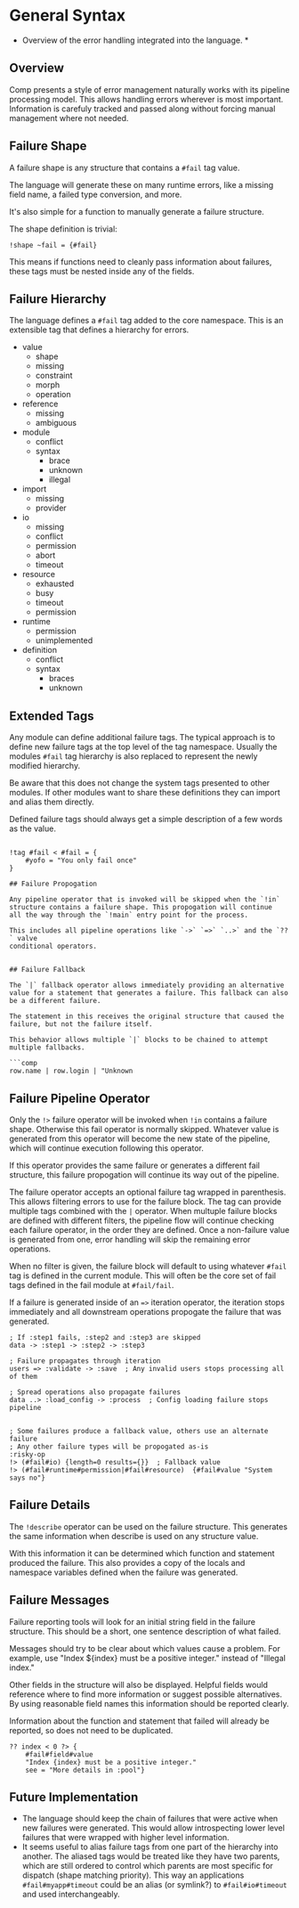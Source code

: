 # General Syntax

* Overview of the error handling integrated into the language. *

## Overview

Comp presents a style of error management naturally works with
its pipeline processing model. This allows handling errors wherever
is most important. Information is carefuly tracked and passed along
without forcing manual management where not needed.

## Failure Shape

A failure shape is any structure that contains a `#fail` tag value.

The language will generate these on many runtime errors, like
a missing field name, a failed type conversion, and more.

It's also simple for a function to manually generate a failure
structure.

The shape definition is trivial:

```comp
!shape ~fail = {#fail}
```

This means if functions need to cleanly pass information about
failures, these tags must be nested inside any of the fields.


## Failure Hierarchy

The language defines a `#fail` tag added to the core namespace.
This is an extensible tag that defines a hierarchy for errors.

* value
  * shape
  * missing
  * constraint
  * morph
  * operation
* reference
  * missing
  * ambiguous
* module
  * conflict
  * syntax
    * brace
    * unknown
    * illegal
* import
  * missing
  * provider
* io
  * missing
  * conflict
  * permission
  * abort
  * timeout
* resource
  * exhausted
  * busy
  * timeout
  * permission
* runtime
  * permission
  * unimplemented
* definition
  * conflict
  * syntax
    * braces
    * unknown

## Extended Tags

Any module can define additional failure tags. The typical approach is
to define new failure tags at the top level of the tag namespace.
Usually the modules `#fail` tag hierarchy is also replaced to represent
the newly modified hierarchy.

Be aware that this does not change the system tags presented to other modules.
If other modules want to share these definitions they can import and alias
them directly.

Defined failure tags should always get a simple description of a few
words as the value.

```comp

!tag #fail < #fail = {
    #yofo = "You only fail once"
}

## Failure Propogation

Any pipeline operator that is invoked will be skipped when the `!in`
structure contains a failure shape. This propogation will continue 
all the way through the `!main` entry point for the process.

This includes all pipeline operations like `->` `=>` `..>` and the `??` valve
conditional operators.


## Failure Fallback

The `|` fallback operator allows immediately providing an alternative
value for a statement that generates a failure. This fallback can also
be a different failure.

The statement in this receives the original structure that caused the
failure, but not the failure itself.

This behavior allows multiple `|` blocks to be chained to attempt
multiple fallbacks.

```comp
row.name | row.login | "Unknown
```

## Failure Pipeline Operator

Only the `!>` failure operator will be invoked when `!in` contains a failure
shape. Otherwise this fail operator is normally skipped. Whatever value
is generated from this operator will become the new state of the pipeline,
which will continue execution following this operator.

If this operator provides the same failure or generates a different fail
structure, this failure propogation will continue its way out of the pipeline.

The failure operator accepts an optional failure tag wrapped
in parenthesis. This allows filtering errors to use for the failure
block. The tag can provide multiple tags combined with the `|` operator.
When multuple failure blocks are defined with different filters, the
pipeline flow will continue checking each failure operator, in the order
they are defined. Once a non-failure value is generated from one, error
handling will skip the remaining error operations.

When no filter is given, the failure block will default to using whatever
`#fail` tag is defined in the current module. This will often be the core
set of fail tags defined in the fail module at `#fail/fail`.

If a failure is generated inside of an `=>` iteration operator, the
iteration stops immediately and all downstream operations propogate the
failure that was generated.

```comp
; If :step1 fails, :step2 and :step3 are skipped
data -> :step1 -> :step2 -> :step3

; Failure propagates through iteration
users => :validate -> :save  ; Any invalid users stops processing all of them

; Spread operations also propagate failures
data ..> :load_config -> :process  ; Config loading failure stops pipeline


; Some failures produce a fallback value, others use an alternate failure
; Any other failure types will be propogated as-is
:risky-op
!> (#fail#io) {length=0 results={}}  ; Fallback value
!> (#fail#runtime#permission|#fail#resource)  {#fail#value "System says no"}
```

## Failure Details

The `!describe` operator can be used on the failure structure. This generates
the same information when describe is used on any structure value.

With this information it can be determined which function and statement
produced the failure. This also provides a copy of the locals and namespace
variables defined when the failure was generated.


## Failure Messages

Failure reporting tools will look for an initial string field in the
failure structure. This should be a short, one sentence description
of what failed.

Messages should try to be clear about which values cause a problem.
For example, use "Index ${index} must be a positive integer." instead of 
"Illegal index."

Other fields in the structure will also be displayed. Helpful fields would
reference where to find more information or suggest possible alternatives.
By using reasonable field names this information should be reported clearly.

Information about the function and statement that failed will already be
reported, so does not need to be duplicated.

```comp
?? index < 0 ?> {
    #fail#field#value 
    "Index {index} must be a positive integer."
    see = "More details in :pool"}
```

## Future Implementation

* The language should keep the chain of failures that were active when
new failures were generated. This would allow introspecting lower level
failures that were wrapped with higher level information.
* It seems useful to alias failure tags from one part of the hierarchy into
another. The aliased tags would be treated like they have two parents,
which are still ordered to control which parents are most specific for
dispatch (shape matching priority). This way an applications `#fail#myapp#timeout`
could be an alias (or symlink?) to `#fail#io#timeout` and used interchangeably.


